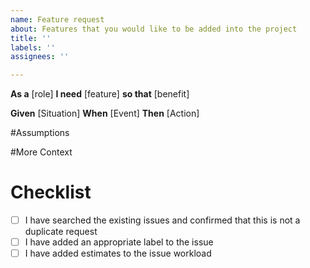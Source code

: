 ```yaml
---
name: Feature request
about: Features that you would like to be added into the project
title: ''
labels: ''
assignees: ''

---
```


**As a** [role]
**I need** [feature]
**so that** [benefit]

**Given** [Situation]
**When** [Event]
**Then** [Action]

#Assumptions

#More Context


# Checklist
- [ ] I have searched the existing issues and confirmed that this is not a duplicate request
- [ ] I have added an appropriate label to the issue
- [ ] I have added estimates to the issue workload
